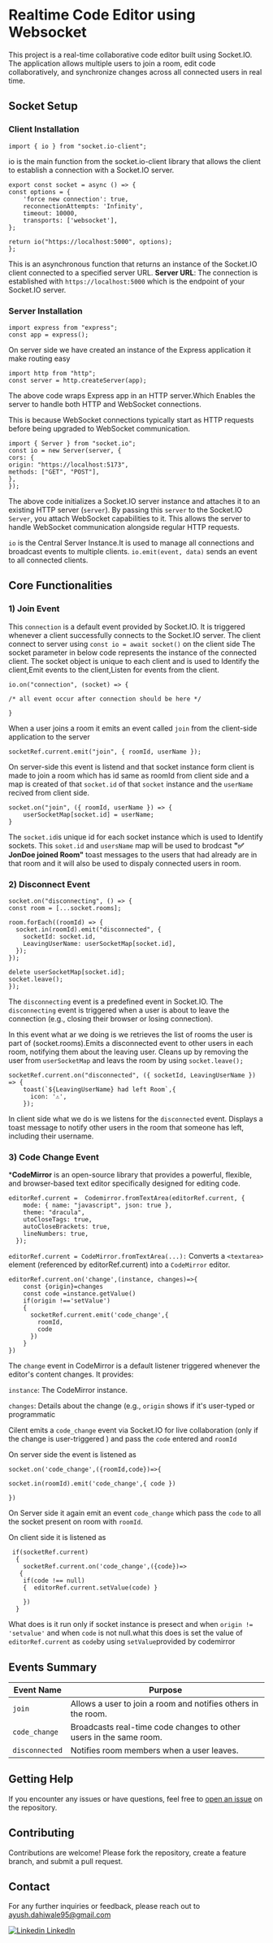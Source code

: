 
# Realtime Code Editor using Websocket
This project is a real-time collaborative code editor built using Socket.IO. The application allows multiple users to join a room, edit code collaboratively, and synchronize changes across all connected users in real time.

## Socket Setup
### Client Installation
    import { io } from "socket.io-client";
io is the main function from the socket.io-client library that allows the client to establish a connection with a Socket.IO server.

    export const socket = async () => {
    const options = {
        'force new connection': true,
        reconnectionAttempts: 'Infinity',
        timeout: 10000,
        transports: ['websocket'],
    };

    return io("https://localhost:5000", options);
    };
This is an asynchronous function that returns an instance of the Socket.IO client connected to a specified server URL.
**Server URL**: The connection is established with ```https://localhost:5000``` which is  the endpoint of your Socket.IO server.



### Server Installation
    import express from "express";
    const app = express();

On server side we have created an instance of the Express application it make routing easy 
    
    import http from "http";
    const server = http.createServer(app);
    

The above code wraps Express app in an HTTP server.Which Enables the server to handle both HTTP and WebSocket connections.

This is because WebSocket connections  typically start as HTTP requests before being upgraded to WebSocket communication.
   
    import { Server } from "socket.io";
    const io = new Server(server, {
    cors: {
    origin: "https://localhost:5173",
    methods: ["GET", "POST"],
    },
    });
The above code initializes a Socket.IO server instance and attaches it to an existing HTTP server (```server```). By passing this ``server`` to the Socket.IO ``Server``, you attach WebSocket capabilities to it. This allows the server to handle WebSocket communication alongside regular HTTP requests.

```io``` is the Central Server Instance.It is used to manage all connections and broadcast events to multiple clients.
```io.emit(event, data)``` sends an event to all connected clients.




## Core Functionalities
### 1) Join Event

This ```connection``` is a default event provided by Socket.IO. It is triggered whenever a client successfully connects to the Socket.IO server.
The client connect to server using ```const io = await socket()```
on the client side
The socket parameter in below code represents the instance of the connected client.
The socket object is unique to each client and is used to Identify the client,Emit events to the client,Listen for events from the client.

    io.on("connection", (socket) => {

    /* all event occur after connection should be here */
   
    }

When a user joins a room it emits an event called ```join``` from the client-side application to the server

    socketRef.current.emit("join", { roomId, userName });

On server-side this event is listend and that socket instance form client is made to join a room which has id same as roomId from client side and a map is created of that ```socket.id``` of that ```socket``` instance and the ```userName``` recived from client side.
    
    socket.on("join", ({ roomId, userName }) => {
        userSocketMap[socket.id] = userName;
    }
The ```socket.id```is unique id for each socket instance which is  used to Identify sockets. This ```soket.id``` and ```usersName``` map will be used to brodcast **"✅ JonDoe joined Room"** toast messages to the users that had already are in that room and it will also be used to dispaly connected users in room.



### 2) Disconnect Event
    socket.on("disconnecting", () => {
    const room = [...socket.rooms];

    room.forEach((roomId) => {
      socket.in(roomId).emit("disconnected", {
        socketId: socket.id,
        LeavingUserName: userSocketMap[socket.id],
      });
    });

    delete userSocketMap[socket.id];
    socket.leave();
    });
The ```disconnecting``` event is a predefined event in Socket.IO. The ```disconnecting``` event is triggered when a user is about to leave the connection (e.g., closing their browser or losing connection). 

In this event what ar we doing is we retrieves the list of rooms the user is part of (socket.rooms).Emits a disconnected event to other users in each room, notifying them about the leaving user.
Cleans up by removing the user from ```userSocketMap``` and leavs the room by using ```socket.leave();``` 

    socketRef.current.on("disconnected", ({ socketId, LeavingUserName }) => {
        toast(`${LeavingUserName} had left Room`,{
          icon: '⚠️',
        });

In client side what we do is we listens for the ```disconnected``` event.
Displays a toast message to notify other users in the room that someone has left, including their username.


### 3) Code Change Event
***CodeMirror** is an open-source library that provides a powerful, flexible, and browser-based text editor specifically designed for editing code.
    
    editorRef.current =  Codemirror.fromTextArea(editorRef.current, {
        mode: { name: "javascript", json: true },
        theme: "dracula",
        utoCloseTags: true,
        autoCloseBrackets: true,
        lineNumbers: true,
      });

```editorRef.current = CodeMirror.fromTextArea(...):```
Converts a ```<textarea>``` element (referenced by editorRef.current) into a ```CodeMirror``` editor.

    editorRef.current.on('change',(instance, changes)=>{
        const {origin}=changes
        const code =instance.getValue()
        if(origin !=='setValue')
        {
          socketRef.current.emit('code_change',{
            roomId,
            code
          })
        }
    })

The ```change``` event in CodeMirror is a default listener triggered whenever the editor's content changes. It provides:

```instance```: The CodeMirror instance.

```changes```: Details about the change (e.g., ```origin``` shows if it's user-typed or programmatic

Cilent emits a ```code_change``` event via Socket.IO for live collaboration (only if the change is user-triggered ) and pass the ```code``` entered and ```roomId```

On server side the event is listened as 
    
    socket.on('code_change',({roomId,code})=>{
    
    socket.in(roomId).emit('code_change',{ code })

    })

On Server side it again emit an event ```code_change``` which pass the ```code``` to all the socket present on room with ```roomId```.



On client side it is listened as 

     if(socketRef.current)
      {
        socketRef.current.on('code_change',({code})=>
       {
        if(code !== null)
        {  editorRef.current.setValue(code) }
        
        })
      }

What does is it run only if socket instance is presect and when ```origin != 'setvalue'``` and when ```code``` is not null.what this does is set the value of ```editorRef.current``` as ```code```by using ```setValue```provided by codemirror




## Events Summary

| Event Name   | Purpose                                                                |
|-------------------|-----------------------------------------------------------------------------|
| ```join```        | Allows a user to join a room and notifies others in the room.              |
| ```code_change``` | Broadcasts real-time code changes to other users in the same room.         |
| ```disconnected```| Notifies room members when a user leaves. | 



## Getting Help
If you encounter any issues or have questions, feel free to [open an issue](https://github.com/AyushD95/Realtime-Code-Editor/issues) on the repository.



## Contributing
Contributions are welcome! Please fork the repository, create a feature branch, and submit a pull request.

## Contact
For any further inquiries or feedback, please reach out to [ayush.dahiwale95@gmail.com](mailto:ayush.dahiwale95@gmail.com)




[![Linkedin](https://i.sstatic.net/gVE0j.png) LinkedIn](https://www.linkedin.com/in/ayushdahiwale/)







